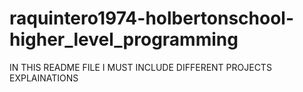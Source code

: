 # raquintero1974-holbertonschool-higher_level_programming

IN THIS README FILE I MUST INCLUDE DIFFERENT PROJECTS EXPLAINATIONS
